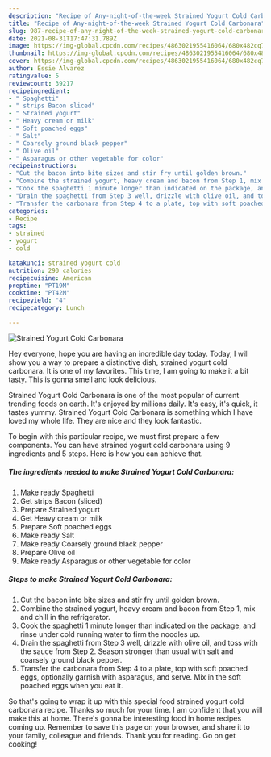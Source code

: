 ```yaml
---
description: "Recipe of Any-night-of-the-week Strained Yogurt Cold Carbonara"
title: "Recipe of Any-night-of-the-week Strained Yogurt Cold Carbonara"
slug: 987-recipe-of-any-night-of-the-week-strained-yogurt-cold-carbonara
date: 2021-08-31T17:47:31.789Z
image: https://img-global.cpcdn.com/recipes/4863021955416064/680x482cq70/strained-yogurt-cold-carbonara-recipe-main-photo.jpg
thumbnail: https://img-global.cpcdn.com/recipes/4863021955416064/680x482cq70/strained-yogurt-cold-carbonara-recipe-main-photo.jpg
cover: https://img-global.cpcdn.com/recipes/4863021955416064/680x482cq70/strained-yogurt-cold-carbonara-recipe-main-photo.jpg
author: Essie Alvarez
ratingvalue: 5
reviewcount: 39217
recipeingredient:
- " Spaghetti"
- " strips Bacon sliced"
- " Strained yogurt"
- " Heavy cream or milk"
- " Soft poached eggs"
- " Salt"
- " Coarsely ground black pepper"
- " Olive oil"
- " Asparagus or other vegetable for color"
recipeinstructions:
- "Cut the bacon into bite sizes and stir fry until golden brown."
- "Combine the strained yogurt, heavy cream and bacon from Step 1, mix and chill in the refrigerator."
- "Cook the spaghetti 1 minute longer than indicated on the package, and rinse under cold running water to firm the noodles up."
- "Drain the spaghetti from Step 3 well, drizzle with olive oil, and toss with the sauce from Step 2. Season stronger than usual with salt and coarsely ground black pepper."
- "Transfer the carbonara from Step 4 to a plate, top with soft poached eggs, optionally garnish with asparagus, and serve. Mix in the soft poached eggs when you eat it."
categories:
- Recipe
tags:
- strained
- yogurt
- cold

katakunci: strained yogurt cold 
nutrition: 290 calories
recipecuisine: American
preptime: "PT19M"
cooktime: "PT42M"
recipeyield: "4"
recipecategory: Lunch

---
```



![Strained Yogurt Cold Carbonara](https://img-global.cpcdn.com/recipes/4863021955416064/680x482cq70/strained-yogurt-cold-carbonara-recipe-main-photo.jpg)

Hey everyone, hope you are having an incredible day today. Today, I will show you a way to prepare a distinctive dish, strained yogurt cold carbonara. It is one of my favorites. This time, I am going to make it a bit tasty. This is gonna smell and look delicious.



Strained Yogurt Cold Carbonara is one of the most popular of current trending foods on earth. It's enjoyed by millions daily. It's easy, it's quick, it tastes yummy. Strained Yogurt Cold Carbonara is something which I have loved my whole life. They are nice and they look fantastic.


To begin with this particular recipe, we must first prepare a few components. You can have strained yogurt cold carbonara using 9 ingredients and 5 steps. Here is how you can achieve that.

<!--inarticleads1-->

##### The ingredients needed to make Strained Yogurt Cold Carbonara:

1. Make ready  Spaghetti
1. Get  strips Bacon (sliced)
1. Prepare  Strained yogurt
1. Get  Heavy cream or milk
1. Prepare  Soft poached eggs
1. Make ready  Salt
1. Make ready  Coarsely ground black pepper
1. Prepare  Olive oil
1. Make ready  Asparagus or other vegetable for color




<!--inarticleads2-->

##### Steps to make Strained Yogurt Cold Carbonara:

1. Cut the bacon into bite sizes and stir fry until golden brown.
1. Combine the strained yogurt, heavy cream and bacon from Step 1, mix and chill in the refrigerator.
1. Cook the spaghetti 1 minute longer than indicated on the package, and rinse under cold running water to firm the noodles up.
1. Drain the spaghetti from Step 3 well, drizzle with olive oil, and toss with the sauce from Step 2. Season stronger than usual with salt and coarsely ground black pepper.
1. Transfer the carbonara from Step 4 to a plate, top with soft poached eggs, optionally garnish with asparagus, and serve. Mix in the soft poached eggs when you eat it.




So that's going to wrap it up with this special food strained yogurt cold carbonara recipe. Thanks so much for your time. I am confident that you will make this at home. There's gonna be interesting food in home recipes coming up. Remember to save this page on your browser, and share it to your family, colleague and friends. Thank you for reading. Go on get cooking!

